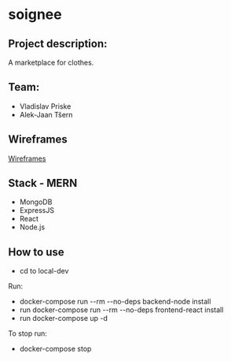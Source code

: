 # soignee

## Project description:
A marketplace for clothes.

## Team:
* Vladislav Priske
* Alek-Jaan Tšern

## Wireframes
[Wireframes](wireframes)

## Stack - MERN
* MongoDB
* ExpressJS
* React
* Node.js


## How to use
* cd to local-dev

Run:
* docker-compose run --rm --no-deps backend-node install
* run docker-compose run --rm --no-deps frontend-react install
* run docker-compose up -d

To stop run:
* docker-compose stop
